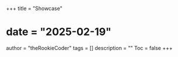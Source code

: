+++
title = "Showcase"
# date = "2025-02-19"
author = "theRookieCoder"
tags = []
description = ""
Toc = false
+++
